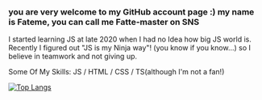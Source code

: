 ### you are very welcome to my GitHub account page  :)  my name is Fateme, you can call me Fatte-master on SNS



 I started learning JS at late 2020 when I had no Idea how big JS world is.
 Recently I figured out "JS is my Ninja way"! (you know if you know...) so I believe in teamwork and not giving up.

Some Of My Skills: JS / HTML / CSS / TS(although I'm not a fan!)





[![Top Langs](https://github-readme-stats.vercel.app/api/top-langs/?username=fatemeKholousi)](https://github.com/anuraghazra/github-readme-stats)

